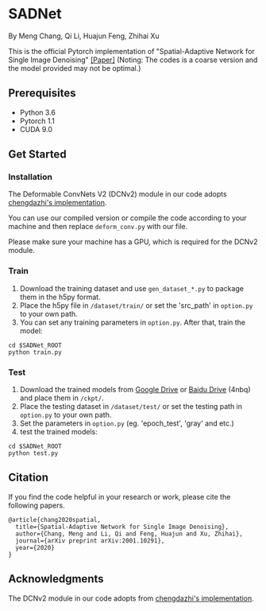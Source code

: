 # SADNet
By Meng Chang, Qi Li, Huajun Feng, Zhihai Xu

This is the official Pytorch implementation of "Spatial-Adaptive Network for Single Image Denoising" [[Paper]](https://arxiv.org/abs/2001.10291)
(Noting: The codes is a coarse version and the model provided may not be optimal.)

## Prerequisites
* Python 3.6
* Pytorch 1.1
* CUDA 9.0

## Get Started
### Installation
The Deformable ConvNets V2 (DCNv2) module in our code adopts  [chengdazhi's implementation](https://github.com/chengdazhi/Deformable-Convolution-V2-PyTorch).

You can use our compiled version or compile the code according to your machine and then replace `deform_conv.py` with our file.

Please make sure your machine has a GPU, which is required for the DCNv2 module.


### Train
1. Download the training dataset and use `gen_dataset_*.py` to package them in the h5py format.
2. Place the h5py file in `/dataset/train/` or set the 'src_path' in `option.py` to your own path.
3. You can set any training parameters in `option.py`. After that, train the model:
```
cd $SADNet_ROOT
python train.py
```

### Test
1. Download the trained models from [Google Drive](https://drive.google.com/open?id=1ZTTPuVwTY_OwN-OHNy_S21JoGaQxnuup) or [Baidu Drive](https://pan.baidu.com/s/1RWiM3BQqPSTda4NYyi9bWQ) (4nbq) and place them in `/ckpt/`.
2. Place the testing dataset in `/dataset/test/` or set the testing path in `option.py` to your own path.
3. Set the parameters in `option.py` (eg. 'epoch_test', 'gray' and etc.)
3. test the trained models:
```
cd $SADNet_ROOT
python test.py
```

## Citation
If you find the code helpful in your research or work, please cite the following papers.
```
@article{chang2020spatial,
  title={Spatial-Adaptive Network for Single Image Denoising},
  author={Chang, Meng and Li, Qi and Feng, Huajun and Xu, Zhihai},
  journal={arXiv preprint arXiv:2001.10291},
  year={2020}
}
```

## Acknowledgments
The DCNv2 module in our code adopts from [chengdazhi's implementation](https://github.com/chengdazhi/Deformable-Convolution-V2-PyTorch).
